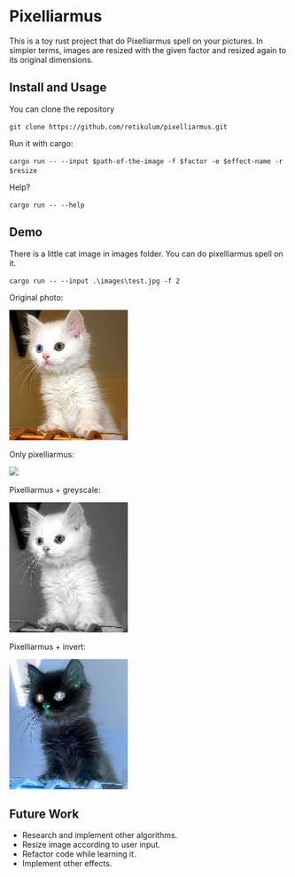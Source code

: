 # Pixelliarmus

This is a toy rust project that do Pixelliarmus spell on your pictures. In simpler terms, images are resized with the given factor and resized again to its original dimensions.

## Install and Usage

You can clone the repository

`git clone https://github.com/retikulum/pixelliarmus.git`

Run it with cargo:

`cargo run -- --input $path-of-the-image -f $factor -e $effect-name -r $resize`

Help?

`cargo run -- --help`

## Demo

There is a little cat image in images folder. You can do pixelliarmus spell on it.

`cargo run -- --input .\images\test.jpg -f 2`

Original photo:

![](https://github.com/retikulum/pixelliarmus/blob/main/images/test.jpg)

Only pixelliarmus:

![](https://github.com/retikulum/pixelliarmus/blob/main/images/test-2.jpg)

Pixelliarmus + greyscale:

![](https://github.com/retikulum/pixelliarmus/blob/main/images/test-2-greyscale.jpg)

Pixelliarmus + invert:

![](https://github.com/retikulum/pixelliarmus/blob/main/images/test-2-invert.jpg)


## Future Work

- Research and implement other algorithms.
- Resize image according to user input.
- Refactor code while learning it.
- Implement other effects.